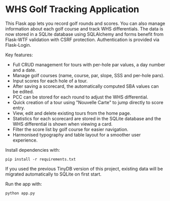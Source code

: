 # WHS Golf Tracking Application

This Flask app lets you record golf rounds and scores.
You can also manage information about each golf course and track WHS differentials.
The data is now stored in a SQLite database using SQLAlchemy and forms benefit from
Flask-WTF validation with CSRF protection. Authentication is provided via
Flask-Login.

Key features:
- Full CRUD management for tours with per-hole par values, a day number and a date.
- Manage golf courses (name, course, par, slope, SSS and per-hole pars).
- Input scores for each hole of a tour.
- After saving a scorecard, the automatically computed SBA values can be edited.
- PCC can be stored for each round to adjust the WHS differential.
- Quick creation of a tour using "Nouvelle Carte" to jump directly to score entry.
- View, edit and delete existing tours from the home page.
- Statistics for each scorecard are stored in the SQLite database and the WHS differential is shown when viewing a card.
- Filter the score list by golf course for easier navigation.
- Harmonised typography and table layout for a smoother user experience.

Install dependencies with:
```
pip install -r requirements.txt
```

If you used the previous TinyDB version of this project, existing data will be
migrated automatically to SQLite on first start.

Run the app with:
```
python app.py
```
